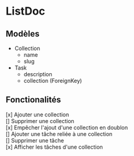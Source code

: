 # ListDoc

## Modèles

- Collection
  - name
  - slug
- Task
  - description
  - collection (ForeignKey)


## Fonctionalités
[x] Ajouter une collection  
[] Supprimer une collection  
[x] Empêcher l'ajout d'une collection en doublon   
[] Ajouter une tâche reliée à une collection  
[] Supprimer une tâche   
[x] Afficher les tâches d'une collection  